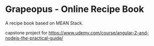 # Grapeopus - Online Recipe Book
A recipe book based on MEAN Stack.

capstone project for https://www.udemy.com/course/angular-2-and-nodejs-the-practical-guide/
